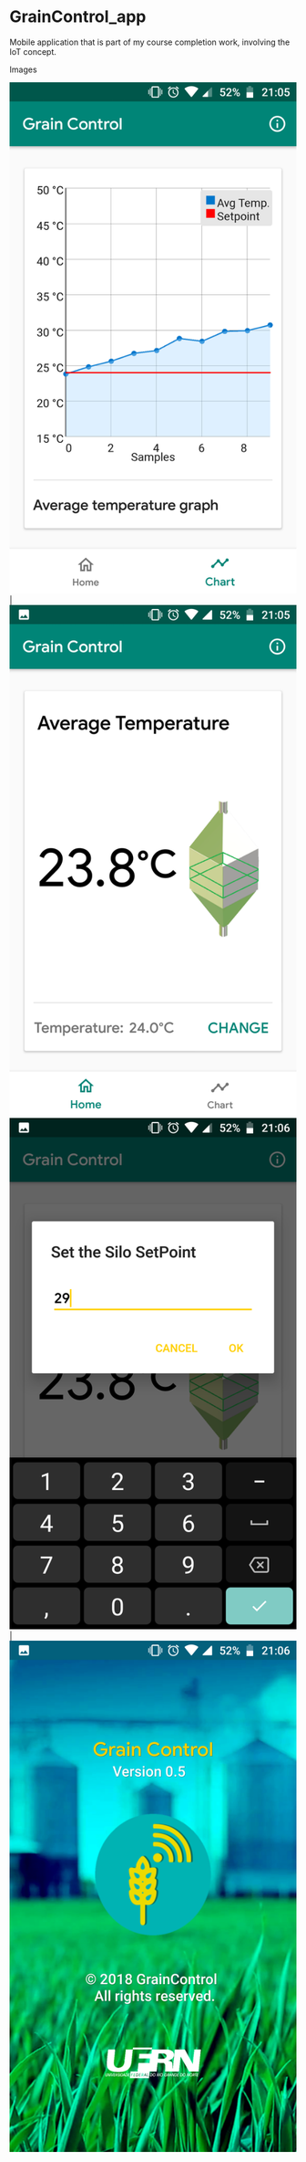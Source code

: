 # GrainControl_app
Mobile application that is part of my course completion work, involving the IoT concept.

Images

![](https://raw.githubusercontent.com/joaoGabriel55/GrainControl_app/master/screenshots/screenshot%20(1).png) | ![](https://raw.githubusercontent.com/joaoGabriel55/GrainControl_app/master/screenshots/screenshot%20(2).png)
![](https://raw.githubusercontent.com/joaoGabriel55/GrainControl_app/master/screenshots/screenshot%20(3).png) | ![](https://raw.githubusercontent.com/joaoGabriel55/GrainControl_app/master/screenshots/screenshot%20(4).png)
